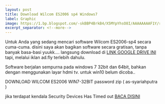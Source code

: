 ```yaml
---
layout: post
title: Download Wilcom ES2006 sp4 Windows7
label: Graphic
image: https://1.bp.blogspot.com/-skBBP4BrkB4/X5MYpYhsO8I/AAAAAAAAF1Y/rYLQ_hkHK48X-ybLuM9KoqOKVHEfSp7tgCPcBGAsYHg/s720/IMG_20201024_003338.jpg
excerpt_separator: <!--more-->
---
```


Untuk Anda yang sedang mencari software Wilcom ES2006-sp4 secara cuma-cuma. disini saya akan bagikan<!--more--> software secara gratisan, tanpa banyak basa-basi yuukk.... langsung download di [LINK GOOGLE DRIVE INI](http://beteshis.com/1Scn) tapi, melalui iklan ad.fly terlebih dahulu.

Software berjalan sempurna pada windows 7 32bit dan 64bit, bahkan dengan menggunakan layar hdmi tv. untuk win10 belum dicoba..

DOWNLOAD WILCOM ES2006 WIN7-32BIT password zip ( as-syariahputra )

jika terdapat kendala Security Devices Has Timed out [BACA DISINI](https://as-syariahbordir.com/artikel/Wilcom-Es-2006-Security-Device-Has-Timed-Out)
